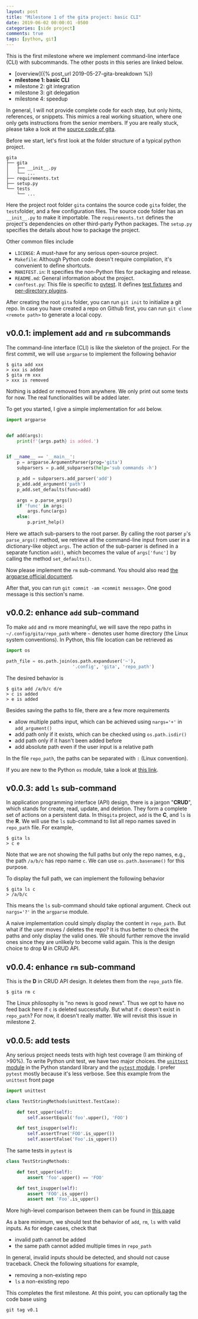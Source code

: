 ```yaml
---
layout: post
title: "Milestone 1 of the gita project: basic CLI"
date: 2019-06-02 00:00:01 -0500
categories: [side project]
comments: true
tags: [python, git]
---
```


This is the first milestone where we implement command-line interface (CLI)
with subcommands. The other posts in this series are linked below.

- [overview]({% post_url 2019-05-27-gita-breakdown %})
- **milestone 1: basic CLI**
- milestone 2: git integration
- milestone 3: git delegation
- milestone 4: speedup

In general, I will not provide complete code for each step, but only hints,
references, or snippets.
This mimics a real working situation, where one only gets instructions
from the senior members.
If you are really stuck, please take a look at the [source code of gita][gita].

[gita]: https://github.com/nosarthur/gita
[pytest]: https://docs.pytest.org/en/latest/

Before we start, let's first look at the folder structure of a typical python
project.

```
gita
├── gita
│   ├── __init__.py
│   └── ...
├── requirements.txt
├── setup.py
└── tests
    └── ...
```

Here the project root folder `gita` contains the source code `gita` folder,
the `tests`folder, and a few configuration files.
The source code folder has an `__init__.py` to make it importable.
The `requirements.txt` defines the project's dependencies on other third-party
Python packages.
The `setup.py` specifies the details about how to package the project.

Other common files include

- `LICENSE`: A must-have for any serious open-source project.
- `Makefile`: Although Python code doesn't require compilation, it's convenient
  to define shortcuts.
- `MANIFEST.in`: It specifies the non-Python files for packaging and release.
- `README.md`: General information about the project.
- `conftest.py`: This file is specific to [pytest][pytest]. It defines
  [test fixtures](https://docs.pytest.org/en/latest/fixture.html#fixtures-a-prime-example-of-dependency-injection)
  and [per-directory plugins](https://docs.pytest.org/en/latest/writing_plugins.html#conftest-py-plugins).

After creating the root `gita` folder, you can run `git init` to initialize a
git repo. In case you have created a repo on Github first, you can run
`git clone <remote path>` to generate a local copy.

## v0.0.1: implement `add` and `rm` subcommands

The command-line interface (CLI) is like the skeleton of the project.
For the first commit, we will use `argparse` to implement the following behavior

```
$ gita add xxx
> xxx is added
$ gita rm xxx
> xxx is removed
```

Nothing is added or removed from anywhere. We only print out some texts for now.
The real functionalities will be added later.

To get you started, I give a simple implementation for `add` below.
```python
import argparse


def add(args):
    print(f'{args.path} is added.')


if __name__ == '__main__':
    p = argparse.ArgumentParser(prog='gita')
    subparsers = p.add_subparsers(help='sub commands -h')

    p_add = subparsers.add_parser('add')
    p_add.add_argument('path')
    p_add.set_defaults(func=add)

    args = p.parse_args()
    if 'func' in args:
        args.func(args)
    else:
        p.print_help()
```

Here we attach sub-parsers to the root parser. By calling the root parser `p`'s
`parse_args()` method, we retrieve all the command-line input from user in a
dictionary-like object `args`. The action of the sub-parser is defined in a
separate function `add()`, which becomes the value of `args['func']` by
calling the method `set_defaults()`.

Now please implement the `rm` sub-command. You should also read
[the argparse official document](https://docs.python.org/3/library/argparse.html#sub-commands).

After that, you can run `git commit -am <commit message>`.
One good message is this section's name.

## v0.0.2: enhance `add` sub-command

To make `add` and `rm` more meaningful, we will save the repo paths in
`~/.config/gita/repo_path` where `~` denotes user home directory (the Linux
system conventions).
In Python, this file location can be retrieved as

```python
import os

path_file = os.path.join(os.path.expanduser('~'),
                         '.config', 'gita', 'repo_path')
```

The desired behavior is
```
$ gita add /a/b/c d/e
> c is added
> e is added
```

Besides saving the paths to file, there are a few more requirements

- allow multiple paths input, which can be achieved using `nargs='+'` in
  `add_argument()`
- add path only if it exists, which can be checked using `os.path.isdir()`
- add path only if it hasn't been added before
- add absolute path even if the user input is a relative path

In the file `repo_path`, the paths can be separated with `:` (Linux convention).

If you are new to the Python `os` module, take a look at
[this link](https://automatetheboringstuff.com/chapter8/).

## v0.0.3: add `ls` sub-command

In application programming interface (API) design, there is a jargon "**CRUD**",
which stands for create, read, update, and deletion.
They form a complete set of actions on a persistent data. In this`gita` project,
`add` is the **C**, and `ls` is the **R**.
We will use the `ls` sub-command to list all repo names saved in `repo_path` file.
For example,

```
$ gita ls
> c e
```

Note that we are not showing the full paths but only the repo names, e.g., the
path `/a/b/c` has repo name `c`.
We can use `os.path.basename()` for this purpose.

To display the full path, we can implement the following behavior

```
$ gita ls c
> /a/b/c
```

This means the `ls` sub-command should take optional argument.
Check out `nargs='?'` in the `argparse` module.

A naive implementation could simply display the content in `repo_path`. But
what if the user moves / deletes the repo? It is thus better to check the paths
and only display the valid ones. We should further remove the invalid ones
since they are unlikely to become valid again.
This is the design choice to drop **U** in CRUD API.

## v0.0.4: enhance `rm` sub-command

This is the **D** in CRUD API design.
It deletes them from the `repo_path` file.

```
$ gita rm c
```

The Linux philosophy is "no news is good news". Thus we opt to have no feed
back here if `c` is deleted successfully.
But what if `c` doesn't exist in `repo_path`? For now, it doesn't really matter.
We will revisit this issue in milestone 2.

## v0.0.5: add tests

Any serious project needs tests with high test coverage (I am thinking of >90%).
To write Python unit test, we have two major choices.
the [`unittest` module](https://docs.python.org/3/library/unittest.html) in the
Python standard library and the [`pytest` module][pytest].
I prefer `pytest` mostly because it's less verbose.
See this example from  the `unittest` front page

```python
import unittest

class TestStringMethods(unittest.TestCase):

    def test_upper(self):
        self.assertEqual('foo'.upper(), 'FOO')

    def test_isupper(self):
        self.assertTrue('FOO'.is_upper())
        self.assertFalse('Foo'.is_upper())
```

The same tests in `pytest` is

```python
class TestStringMethods:

    def test_upper(self):
        assert 'foo'.upper() == 'FOO'

    def test_isupper(self):
        assert 'FOO'.is_upper()
        assert not 'Foo'.is_upper()
```

More high-level comparison between them can be found in
[this page](https://www.slant.co/versus/9148/9149/~unittest_vs_pytest)

As a bare minimum, we should test the behavior of `add`, `rm`, `ls` with valid
inputs. As for edge cases, check that

- invalid path cannot be added
- the same path cannot added multiple times in `repo_path`

In general, invalid inputs should be detected, and should not cause traceback.
Check the following situations for example,

- removing a non-existing repo
- `ls` a non-existing repo

This completes the first milestone. At this point, you can optionally tag the
code base using

```
git tag v0.1
```
